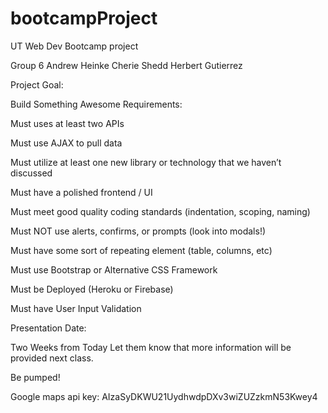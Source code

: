 # bootcampProject
UT Web Dev Bootcamp project

Group 6
Andrew Heinke
Cherie Shedd
Herbert Gutierrez


Project Goal:

Build Something Awesome
Requirements:

Must uses at least two APIs

Must use AJAX to pull data

Must utilize at least one new library or technology that we haven’t discussed

Must have a polished frontend / UI

Must meet good quality coding standards (indentation, scoping, naming)

Must NOT use alerts, confirms, or prompts (look into modals!)

Must have some sort of repeating element (table, columns, etc)

Must use Bootstrap or Alternative CSS Framework

Must be Deployed (Heroku or Firebase)

Must have User Input Validation

Presentation Date:

Two Weeks from Today
Let them know that more information will be provided next class.

Be pumped!


Google maps api key: AIzaSyDKWU21UydhwdpDXv3wiZUZzkmN53Kwey4
